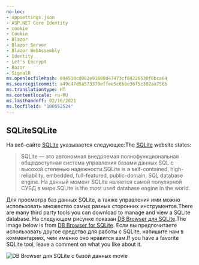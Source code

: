 ```yaml
---
no-loc:
- appsettings.json
- ASP.NET Core Identity
- cookie
- Cookie
- Blazor
- Blazor Server
- Blazor WebAssembly
- Identity
- Let's Encrypt
- Razor
- SignalR
ms.openlocfilehash: 094510cd082e91808d47473cf84226530f0bca64
ms.sourcegitcommit: a49c47d5a573379effee5c6b6e36f5c302aa756b
ms.translationtype: HT
ms.contentlocale: ru-RU
ms.lasthandoff: 02/16/2021
ms.locfileid: "100552524"
---
```

## <a name="sqlite"></a><span data-ttu-id="a237a-101">SQLite</span><span class="sxs-lookup"><span data-stu-id="a237a-101">SQLite</span></span>

<span data-ttu-id="a237a-102">На веб-сайте [SQLite](https://www.sqlite.org/) указывается следующее:</span><span class="sxs-lookup"><span data-stu-id="a237a-102">The [SQLite](https://www.sqlite.org/) website states:</span></span>

> <span data-ttu-id="a237a-103">SQLite — это автономная внедряемая полнофункциональная общедоступная система управления базами данных SQL с высокой степенью надежности.</span><span class="sxs-lookup"><span data-stu-id="a237a-103">SQLite is a self-contained, high-reliability, embedded, full-featured, public-domain, SQL database engine.</span></span> <span data-ttu-id="a237a-104">На данный момент SQLite является самой популярной СУБД в мире.</span><span class="sxs-lookup"><span data-stu-id="a237a-104">SQLite is the most used database engine in the world.</span></span>

<span data-ttu-id="a237a-105">Для просмотра баз данных SQLite, а также управления ими можно использовать множество самых разных сторонних инструментов.</span><span class="sxs-lookup"><span data-stu-id="a237a-105">There are many third party tools you can download to manage and view a SQLite database.</span></span> <span data-ttu-id="a237a-106">На следующем рисунке показан [DB Browser для SQLite](https://sqlitebrowser.org/).</span><span class="sxs-lookup"><span data-stu-id="a237a-106">The image below is from [DB Browser for SQLite](https://sqlitebrowser.org/).</span></span> <span data-ttu-id="a237a-107">Если вы предпочитаете использовать другое средство для работы с SQLite, напишите нам в комментариях, чем именно оно нравится вам.</span><span class="sxs-lookup"><span data-stu-id="a237a-107">If you have a favorite SQLite tool, leave a comment on what you like about it.</span></span>

![DB Browser для SQLite с базой данных movie](~/tutorials/first-mvc-app-xplat/working-with-sql/_static/dbb.png)
